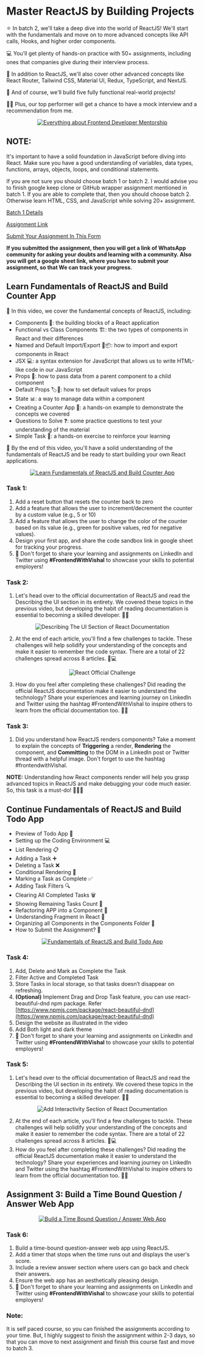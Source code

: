 # Master ReactJS by Building Projects

⚛️ In batch 2, we'll take a deep dive into the world of ReactJS! We'll start with the fundamentals and move on to more advanced concepts like API calls, Hooks, and higher order components.

💻 You'll get plenty of hands-on practice with 50+ assignments, including ones that companies give during their interview process.

🌟 In addition to ReactJS, we'll also cover other advanced concepts like React Router, Tailwind CSS, Material UI, Redux, TypeScript, and NextJS.

🎨 And of course, we'll build five fully functional real-world projects!

👨‍💼 Plus, our top performer will get a chance to have a mock interview and a recommendation from me.

<div align="center">
  <a href="https://www.youtube.com/watch?v=F6WT-EwTBt4">
    <img src="https://img.youtube.com/vi/F6WT-EwTBt4/0.jpg" alt="Everything about Frontend Developer Mentorship" />
  </a>
</div>


## **NOTE:**

It's important to have a solid foundation in JavaScript before diving into React. Make sure you have a good understanding of variables, data types, functions, arrays, objects, loops, and conditional statements.

If you are not sure you should choose batch 1 or batch 2. I would advise you to finish google keep clone or GitHub wrapper assignment mentioned in batch 1. If you are able to complete that, then you should choose batch 2. Otherwise learn HTML, CSS, and JavaScript while solving 20+ assignment.

[Batch 1 Details](https://www.notion.so/Frontend-Developer-Essential-Course-209fe03307eb484bb49ea6134dac4266)

[Assignment Link](https://www.notion.so/Mastering-the-JavaScript-Language-From-Basics-to-Advanced-afc1f82af2454d4492ff96cec939aaeb)

[Submit Your Assignment In This Form](https://docs.google.com/forms/d/e/1FAIpQLScXfNlUz2a0XkZJ7uDOG4yEKwMi1QmrYW7wxWj0KPH8sAP76Q/viewform)

**If you submitted the assignment, then you will get a link of WhatsApp community for asking your doubts and learning with a community.
Also you will get a google sheet link, where you have to submit your assignment, so that We can track your progress.**

## Learn Fundamentals of ReactJS and Build Counter App

🎥 In this video, we cover the fundamental concepts of ReactJS, including:

- Components 🧩: the building blocks of a React application
- Functional vs Class Components 🏗️: the two types of components in React and their differences
- Named and Default Import/Export 📡📦: how to import and export components in React
- JSX 💻: a syntax extension for JavaScript that allows us to write HTML-like code in our JavaScript
- Props 🎁: how to pass data from a parent component to a child component
- Default Props 🏷️🎁: how to set default values for props
- State 📊: a way to manage data within a component
- Creating a Counter App 🔢: a hands-on example to demonstrate the concepts we covered
- Questions to Solve ❓: some practice questions to test your understanding of the material
- Simple Task 🤏: a hands-on exercise to reinforce your learning

🚀 By the end of this video, you'll have a solid understanding of the fundamentals of ReactJS and be ready to start building your own React applications.

<div align="center">
  <a href="https://www.youtube.com/watch?v=ddCoFFqLo-g">
    <img src="https://img.youtube.com/vi/ddCoFFqLo-g/0.jpg" alt="Learn Fundamentals of ReactJS and Build Counter App" />
  </a>
</div>

### Task 1:

1. Add a reset button that resets the counter back to zero
2. Add a feature that allows the user to increment/decrement the counter by a custom value (e.g., 5 or 10)
3. Add a feature that allows the user to change the color of the counter based on its value (e.g., green for positive values, red for negative values).
4. Design your first app, and share the code sandbox link in google sheet for tracking your progress.
5. 🚀 Don't forget to share your learning and assignments on LinkedIn and Twitter using **#FrontendWithVishal** to showcase your skills to potential employers!

### Task 2:

1. Let's head over to the official documentation of ReactJS and read the Describing the UI section in its entirety. We covered these topics in the previous video, but developing the habit of reading documentation is essential to becoming a skilled developer. 📖🤓

<div align="center">
    <img src="./Assets/describing-the-ui.png" alt="Describing The UI Section of React Documentation" />
</div> 

2. At the end of each article, you'll find a few challenges to tackle. These challenges will help solidify your understanding of the concepts and make it easier to remember the code syntax. There are a total of 22 challenges spread across 8 articles. 🧐💻

<div align="center">
    <img src="./Assets/react-official-challenge.png" alt="React Official Challenge" />
</div> 

3. How do you feel after completing these challenges? Did reading the official ReactJS documentation make it easier to understand the technology? Share your experiences and learning journey on LinkedIn and Twitter using the hashtag #FrontendWithVishal to inspire others to learn from the official documentation too. 🤝🚀

### Task 3:

1. Did you understand how ReactJS renders components? Take a moment to explain the concepts of **Triggering** a render, **Rendering** the component, and **Committing** to the DOM in a LinkedIn post or Twitter thread with a helpful image. Don't forget to use the hashtag #frontendwithVishal. 
    
**NOTE:** Understanding how React components render will help you grasp advanced topics in ReactJS and make debugging your code much easier. So, this task is a must-do! 🤔👨‍💻


## Continue Fundamentals of ReactJS and Build Todo App

- Preview of Todo App 📝
- Setting up the Coding Environment 💻
- List Rendering 📋
- Adding a Task ➕
- Deleting a Task ❌
- Conditional Rendering 🤔
- Marking a Task as Complete ✅
- Adding Task Filters 🔍
- Clearing All Completed Tasks 🗑️
- Showing Remaining Tasks Count 🔢
- Refactoring APP into a Component 🔄
- Understanding Fragment in React 🧩
- Organizing all Components in the Components Folder 📁
- How to Submit the Assignment? 📩

<div align="center">
  <a href="https://www.youtube.com/watch?v=lLpdRMaDVQc">
    <img src="https://img.youtube.com/vi/lLpdRMaDVQc/0.jpg" alt="Fundamentals of ReactJS and Build Todo App" />
  </a>
</div>

### Task 4:

1. Add, Delete and Mark as Complete the Task
2. Filter Active and Completed Task
3. Store Tasks in local storage, so that tasks doesn’t disappear on refreshing.
4. **(Optional)** Implement Drag and Drop Task feature, you can use react-beautiful-dnd npm package. Refer [https://www.npmjs.com/package/react-beautiful-dnd](https://www.npmjs.com/package/react-beautiful-dnd)
5. Design the website as illustrated in the video
6. Add Both light and dark theme
7. 🚀 Don't forget to share your learning and assignments on LinkedIn and Twitter using **#FrontendWithVishal** to showcase your skills to potential employers!

### Task 5:

1. Let's head over to the official documentation of ReactJS and read the Describing the UI section in its entirety. We covered these topics in the previous video, but developing the habit of reading documentation is essential to becoming a skilled developer. 📖🤓

<div align="center">
    <img src="./Assets/add-interactivity.png" alt="Add Interactivity Section of React Documentation" />
</div>
    
2. At the end of each article, you'll find a few challenges to tackle. These challenges will help solidify your understanding of the concepts and make it easier to remember the code syntax. There are a total of 22 challenges spread across 8 articles. 🧐💻
3. How do you feel after completing these challenges? Did reading the official ReactJS documentation make it easier to understand the technology? Share your experiences and learning journey on LinkedIn and Twitter using the hashtag #FrontendWithVishal to inspire others to learn from the official documentation too. 🤝🚀

## Assignment 3: Build a Time Bound Question / Answer Web App

<div align="center">
  <a href="https://www.youtube.com/watch?v=B4vhIfcm5TY">
    <img src="https://img.youtube.com/vi/B4vhIfcm5TY/0.jpg" alt="Build a Time Bound Question / Answer Web App" />
  </a>
</div>

### Task 6:

1. Build a time-bound question-answer web app using ReactJS.
2. Add a timer that stops when the time runs out and displays the user's score.
3. Include a review answer section where users can go back and check their answers.
4. Ensure the web app has an aesthetically pleasing design.
5. 🚀 Don't forget to share your learning and assignments on LinkedIn and Twitter using **#FrontendWithVishal** to showcase your skills to potential employers!

### Note:

It is self paced course, so you can finished the assignments according to your time. But, I highly suggest to finish the assignment within 2-3 days, so that you can move to next assignment and finish this course fast and move to batch 3.
